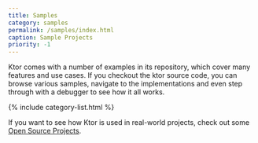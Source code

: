 ```yaml
---
title: Samples
category: samples
permalink: /samples/index.html
caption: Sample Projects
priority: -1
---
```


Ktor comes with a number of examples in its repository, which cover many features and use cases.
If you checkout the ktor source code, you can browse various samples, navigate to the implementations and even 
step through with a debugger to see how it all works.

{% include category-list.html %}

If you want to see how Ktor is used in real-world projects, check out some [Open Source Projects](open-source).
